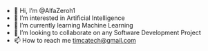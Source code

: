 - 👋 Hi, I’m @AlfaZeroh1
- 👀 I’m interested in Artificial Intelligence
- 🌱 I’m currently learning Machine Learning
- 💞️ I’m looking to collaborate on any Software Development Project
- 📫 How to reach me timcatech@gmail.com

<!---
AlfaZeroh1/AlfaZeroh1 is a ✨ special ✨ repository because its `README.md` (this file) appears on your GitHub profile.
You can click the Preview link to take a look at your changes.
--->

